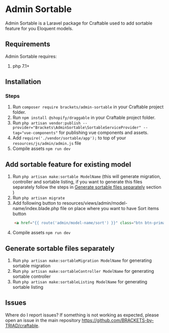 # Admin Sortable
Admin Sortable is a Laravel package for Craftable used to add sortable feature for you Eloquent models.

## Requirements
Admin Sortable requires:
1. php 7.1+

## Installation

### Steps

1. Run `composer require brackets/admin-sortable` in your Craftable project folder.
2. Run `npm install @shopify/draggable` in your Craftable project folder.
3. Run `php artisan vendor:publish --provider="Brackets\AdminSortable\SortableServiceProvider" --tag="vue-components"` for publishing vue components and assets.
4. Add `require('./vendor/sortable/app');` to top of your `resources/js/admin/admin.js` file
5. Compile assets `npm run dev`

## Add sortable feature for existing model
1. Run `php artisan make:sortable ModelName` (this will generate migration, controller and sortable listing, if you want to generate this files separately follow the steps in [Generate sortable files separately](#generate-sortable-files-separately) section )
2. Run `php artisan migrate`
3. Add following button to resources/views/admin/model-name/index.blade.php file on place where you want to have Sort items button
```html
    <a href="{{ route('admin/model-name/sort') }}" class="btn btn-primary">Sort items</a>          
```
4. Compile assets `npm run dev`

<a name="generate-sortable-files-separately"></a>
## Generate sortable files separately
1. Run `php artisan make:sortableMigration ModelName` for generating sortable migration
2. Run `php artisan make:sortableController ModelName` for generating sortable controller
3. Run `php artisan make:sortableListing ModelName` for generating sortable listing

## Issues
Where do I report issues?
If something is not working as expected, please open an issue in the main repository https://github.com/BRACKETS-by-TRIAD/craftable.